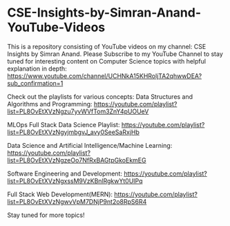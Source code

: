# CSE-Insights-by-Simran-Anand-YouTube-Videos
This is a repository consisting of YouTube videos on my channel: CSE Insights by Simran Anand. Please Subscribe to my YouTube Channel to stay tuned for interesting content on Computer Science topics with helpful explanation in depth: https://www.youtube.com/channel/UCHNkA15KHRoljTA2qhwwDEA?sub_confirmation=1

Check out the playlists for various concepts:
Data Structures and Algorithms and Programming:
https://youtube.com/playlist?list=PL8OvEtXVzNgzu7yvWVfTom3ZnY4pUOUeV

MLOps Full Stack Data Science Playlist: https://youtube.com/playlist?list=PL8OvEtXVzNgyjmbgvJ_avy0SeeSaRxjHb

Data Science and Artificial Intelligence/Machine Learning: https://youtube.com/playlist?list=PL8OvEtXVzNgzeOo7NfRxBAGtpGkoEkmEG

Software Engineering and Development: https://youtube.com/playlist?list=PL8OvEtXVzNgxssM9VzKBnlRgkwYt0UIPq

Full Stack Web Development(MERN): https://youtube.com/playlist?list=PL8OvEtXVzNgwvVpM7DNjP9nt2o8RpS6R4

Stay tuned for more topics!


